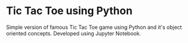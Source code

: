 # Tic Tac Toe using Python

Simple version of famous Tic Tac Toe game using Python and it's object oriented concepts.
Developed using Jupyter Notebook.
